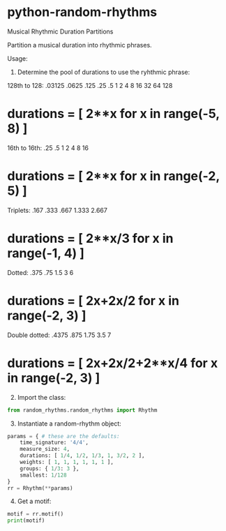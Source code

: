 # python-random-rhythms
Musical Rhythmic Duration Partitions

Partition a musical duration into rhythmic phrases.

Usage:

1. Determine the pool of durations to use the ryhthmic phrase:

128th to 128: .03125 .0625 .125 .25 .5 1 2 4 8 16 32 64 128
# durations = [ 2**x for x in range(-5, 8) ]
16th to 16th: .25 .5 1 2 4 8 16
# durations = [ 2**x for x in range(-2, 5) ]
Triplets: .167 .333 .667 1.333 2.667
# durations = [ 2**x/3 for x in range(-1, 4) ]
Dotted: .375 .75 1.5 3 6
# durations = [ 2**x+2**x/2 for x in range(-2, 3) ]
Double dotted: .4375 .875 1.75 3.5 7
# durations = [ 2**x+2**x/2+2**x/4 for x in range(-2, 3) ]

2. Import the class:

```python
from random_rhythms.random_rhythms import Rhythm
```

3. Instantiate a random-rhythm object:

```python
params = { # these are the defaults:
    time_signature: '4/4',
    measure_size: 4,
    durations: [ 1/4, 1/2, 1/3, 1, 3/2, 2 ],
    weights: [ 1, 1, 1, 1, 1, 1 ],
    groups: { 1/3: 3 },
    smallest: 1/128
}
rr = Rhythm(**params)
```

4. Get a motif:

```python
motif = rr.motif()
print(motif)
```